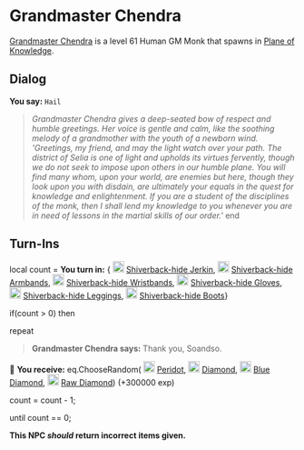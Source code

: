 # Grandmaster Chendra



[Grandmaster Chendra](/npc/202011) is a level 61 Human GM Monk that spawns in [Plane of Knowledge](/zone/202).




## Dialog

**You say:** `Hail`



>*Grandmaster Chendra gives a deep-seated bow of respect and humble greetings. Her voice is gentle and calm, like the soothing melody of a grandmother with the youth of a newborn wind. 'Greetings, my friend, and may the light watch over your path. The district of Selia is one of light and upholds its virtues fervently, though we do not seek to impose upon others in our humble plane. You will find many whom, upon your world, are enemies but here, though they look upon you with disdain, are ultimately your equals in the quest for knowledge and enlightenment. If you are a student of the disciplines of the monk, then I shall lend my knowledge to you whenever you are in need of lessons in the martial skills of our order.'*
end



## Turn-Ins



local count =  **You turn in:**  { <img style="background:url(/static/icons/blank_slot.gif);width:20px;height:20px;" src="/static/icons/item_838.png" alt="" /> <a
                                href="/item/1201" data-url="1201" class="tooltip-link link">Shiverback-hide Jerkin</a>,  <img style="background:url(/static/icons/blank_slot.gif);width:20px;height:20px;" src="/static/icons/item_634.png" alt="" /> <a
                                href="/item/1202" data-url="1202" class="tooltip-link link">Shiverback-hide Armbands</a>,  <img style="background:url(/static/icons/blank_slot.gif);width:20px;height:20px;" src="/static/icons/item_637.png" alt="" /> <a
                                href="/item/1203" data-url="1203" class="tooltip-link link">Shiverback-hide Wristbands</a>,  <img style="background:url(/static/icons/blank_slot.gif);width:20px;height:20px;" src="/static/icons/item_636.png" alt="" /> <a
                                href="/item/1204" data-url="1204" class="tooltip-link link">Shiverback-hide Gloves</a>,  <img style="background:url(/static/icons/blank_slot.gif);width:20px;height:20px;" src="/static/icons/item_635.png" alt="" /> <a
                                href="/item/1205" data-url="1205" class="tooltip-link link">Shiverback-hide Leggings</a>,  <img style="background:url(/static/icons/blank_slot.gif);width:20px;height:20px;" src="/static/icons/item_633.png" alt="" /> <a
                                href="/item/1206" data-url="1206" class="tooltip-link link">Shiverback-hide Boots</a>}

if(count > 0) then


repeat



>**Grandmaster Chendra says:** Thank you, Soandso.



 &#127873; **You receive:** eq.ChooseRandom( <img style="background:url(/static/icons/blank_slot.gif);width:20px;height:20px;" src="/static/icons/item_957.png" alt="" /> <a
                                href="/item/10028" data-url="10028" class="tooltip-link link">Peridot</a>,  <img style="background:url(/static/icons/blank_slot.gif);width:20px;height:20px;" src="/static/icons/item_966.png" alt="" /> <a
                                href="/item/10037" data-url="10037" class="tooltip-link link">Diamond</a>,  <img style="background:url(/static/icons/blank_slot.gif);width:20px;height:20px;" src="/static/icons/item_966.png" alt="" /> <a
                                href="/item/22503" data-url="22503" class="tooltip-link link">Blue Diamond</a>,  <img style="background:url(/static/icons/blank_slot.gif);width:20px;height:20px;" src="/static/icons/item_966.png" alt="" /> <a
                                href="/item/15981" data-url="15981" class="tooltip-link link">Raw Diamond</a>) (+300000 exp)

 



count = count - 1;


until count == 0;

**This NPC *should* return incorrect items given.**






